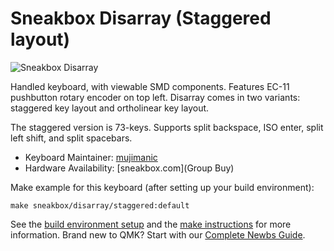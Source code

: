 # Sneakbox Disarray (Staggered layout)

![Sneakbox Disarray](https://i.imgur.com/mgp3leh.jpeg)

Handled keyboard, with viewable SMD components. Features EC-11 pushbutton rotary encoder on top left. Disarray comes in two variants: staggered key layout and ortholinear key layout.

The staggered version is 73-keys. Supports split backspace, ISO enter, split left shift, and split spacebars.

* Keyboard Maintainer: [mujimanic](https://github.com/SneakboxKB)
* Hardware Availability: [sneakbox.com](Group Buy)

Make example for this keyboard (after setting up your build environment):

    make sneakbox/disarray/staggered:default

See the [build environment setup](https://docs.qmk.fm/#/getting_started_build_tools) and the [make instructions](https://docs.qmk.fm/#/getting_started_make_guide) for more information. Brand new to QMK? Start with our [Complete Newbs Guide](https://docs.qmk.fm/#/newbs).
